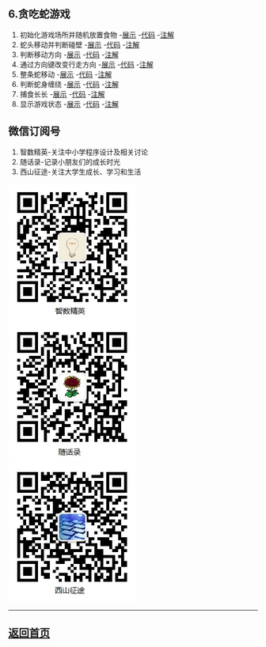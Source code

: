 ## 6.贪吃蛇游戏

1. 初始化游戏场所并随机放置食物
    -[展示](demo_snake01.html)
    -[代码](https://github.com/daweizh/h5/blob/master/6.snake/demo_snake01.html)
    -[注解](https://github.com/daweizh/h5/blob/master/6.snake/note_snake01.html)
2. 蛇头移动并判断碰壁
    -[展示](demo_snake02.html)
    -[代码](https://github.com/daweizh/h5/blob/master/6.snake/demo_snake02.html)
    -[注解](https://github.com/daweizh/h5/blob/master/6.snake/note_snake02.html)
3. 判断移动方向
    -[展示](demo_snake03.html)
    -[代码](https://github.com/daweizh/h5/blob/master/6.snake/demo_snake03.html)
    -[注解](https://github.com/daweizh/h5/blob/master/6.snake/note_snake03.html)
4. 通过方向键改变行走方向
    -[展示](demo_snake04.html)
    -[代码](https://github.com/daweizh/h5/blob/master/6.snake/demo_snake04.html)
    -[注解](https://github.com/daweizh/h5/blob/master/6.snake/note_snake04.html)
5. 整条蛇移动
    -[展示](demo_snake05.html)
    -[代码](https://github.com/daweizh/h5/blob/master/6.snake/demo_snake05.html)
    -[注解](https://github.com/daweizh/h5/blob/master/6.snake/note_snake05.html)
6. 判断蛇身缠绕
    -[展示](demo_snake06.html)
    -[代码](https://github.com/daweizh/h5/blob/master/6.snake/demo_snake06.html)
    -[注解](https://github.com/daweizh/h5/blob/master/6.snake/note_snake06.html)
7. 捕食长长
    -[展示](demo_snake07.html)
    -[代码](https://github.com/daweizh/h5/blob/master/6.snake/demo_snake07.html)
    -[注解](https://github.com/daweizh/h5/blob/master/6.snake/note_snake07.html)
8. 显示游戏状态
    -[展示](demo_snake08.html)
    -[代码](https://github.com/daweizh/h5/blob/master/6.snake/demo_snake08.html)
    -[注解](https://github.com/daweizh/h5/blob/master/6.snake/note_snake08.html)

## 微信订阅号

1. 智数精英-关注中小学程序设计及相关讨论
2. 随话录-记录小朋友们的成长时光
2. 西山征途-关注大学生成长、学习和生活

![欢迎关注“智数精英”订阅号](../assets/me/img/idea8.jpg)
![欢迎关注“随话录”订阅号](../assets/me/img/shl8.jpg)
![欢迎关注“西山征途”订阅号](../assets/me/img/xszt8.jpg)

----------

## [返回首页](../)


